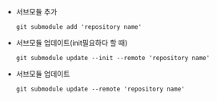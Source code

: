 - 서브모듈 추가
  
  ```git submodule add 'repository name'```

- 서브모듈 업데이트(init필요하다 할 때)
  
  ```git submodule update --init --remote 'repository name'```

- 서브모듈 업데이트
  
  ```git submodule update --remote 'repository name'```
